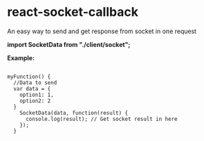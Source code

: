 # react-socket-callback
An easy way to send and get response from socket in one request



<b>import SocketData from "./client/socket";</b>


<b>Example:</b>

<code>
myFunction() {
  //Data to send
  var data = {
    option1: 1,
    option2: 2
  }
    SocketData(data, function(result) {
      console.log(result); // Get socket result in here
    });
  }

</code>

